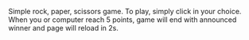 Simple rock, paper, scissors game.
To play, simply click in your choice. When you or computer reach 5 points, game will end with announced winner and page will reload in 2s.
